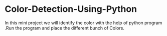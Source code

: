 # Color-Detection-Using-Python
In this mini project we will identify the color with the help of python program .Run the program and place the different bunch of Colors. 
